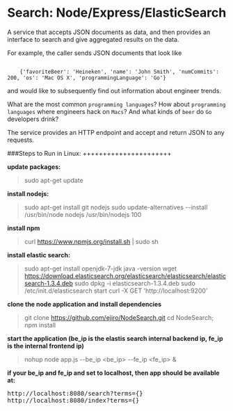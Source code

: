 Search: Node/Express/ElasticSearch
==================================

A service that accepts JSON documents as data, and then provides an interface to search
and give aggregated results on the data.

For example, the caller sends JSON documents that look like

<code>
    {'favoriteBeer': 'Heineken', 'name': 'John Smith', 'numCommits': 200, 'os': 'Mac OS X', 'programmingLanguage': 'Go'}
</code>

and would like to subsequently find out information about engineer trends.


What are the most common `programming languages`?
How about `programming languages` where engineers hack on `Macs`?
And what kinds of `beer` do `Go` developers drink?


The service provides an HTTP endpoint and accept and return JSON to any requests.

###Steps to Run in Linux:
++++++++++++++++++++++

**update packages:**
>sudo apt-get update

**install nodejs:**
>sudo apt-get install git nodejs
>sudo update-alternatives --install /usr/bin/node nodejs /usr/bin/nodejs 100

**install npm**
>curl https://www.npmjs.org/install.sh | sudo sh

**install elastic search:**
>sudo apt-get install openjdk-7-jdk
>java -version
>wget https://download.elasticsearch.org/elasticsearch/elasticsearch/elasticsearch-1.3.4.deb
>sudo dpkg -i elasticsearch-1.3.4.deb
>sudo /etc/init.d/elasticsearch start
>curl -X GET 'http://localhost:9200'

**clone the node application and install dependencies**
>git clone https://github.com/ejiro/NodeSearch.git
>cd NodeSearch; npm install

**start the application (be_ip is the elastis search internal backend ip, fe_ip is the internal frontend ip)**
>nohup node app.js --be_ip <be_ip> --fe_ip <fe_ip> &


**if your be_ip and fe_ip and set to localhost, then app should be available at:**
<pre>
http://localhost:8080/search?terms={}
http://localhost:8080/index?terms={}
</pre>